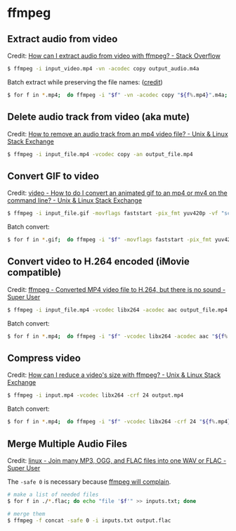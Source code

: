 # ffmpeg

## Extract audio from video

Credit: [How can I extract audio from video with ffmpeg? - Stack Overflow](https://stackoverflow.com/a/27413824)

```bash
$ ffmpeg -i input_video.mp4 -vn -acodec copy output_audio.m4a
```

Batch extract while preserving the file names: \([credit](https://stackoverflow.com/a/49092133)\)

```bash
$ for f in *.mp4;  do ffmpeg -i "$f" -vn -acodec copy "${f%.mp4}".m4a;  done
```

## Delete audio track from video \(aka mute\)

Credit: [How to remove an audio track from an mp4 video file? - Unix & Linux Stack Exchange](https://unix.stackexchange.com/a/33864)

```bash
$ ffmpeg -i input_file.mp4 -vcodec copy -an output_file.mp4
```

## Convert GIF to video

Credit: [video - How to do I convert an animated gif to an mp4 or mv4 on the command line? - Unix & Linux Stack Exchange](https://unix.stackexchange.com/a/294892) 

```bash
$ ffmpeg -i input_file.gif -movflags faststart -pix_fmt yuv420p -vf "scale=trunc(iw/2)*2:trunc(ih/2)*2" output_file.mp4
```

Batch convert:

```bash
$ for f in *.gif;  do ffmpeg -i "$f" -movflags faststart -pix_fmt yuv420p -vf "scale=trunc(iw/2)*2:trunc(ih/2)*2" "${f%.gif}".mp4;  done
```

## Convert video to H.264 encoded \(iMovie compatible\)

Credit: [ffmpeg - Converted MP4 video file to H.264, but there is no sound - Super User](https://superuser.com/a/1325307)

```bash
$ ffmpeg -i input_file.mp4 -vcodec libx264 -acodec aac output_file.mp4
```

Batch convert:

```bash
$ for f in *.mp4;  do ffmpeg -i "$f" -vcodec libx264 -acodec aac "${f%.mp4}"-encoded.mp4;  done
```

## Compress video

Credit: [How can I reduce a video's size with ffmpeg? - Unix & Linux Stack Exchange](https://unix.stackexchange.com/a/38380)

```bash
$ ffmpeg -i input.mp4 -vcodec libx264 -crf 24 output.mp4
```

Batch convert: 

```bash
$ for f in *.mp4;  do ffmpeg -i "$f" -vcodec libx264 -crf 24 "${f%.mp4}"-compressed.mp4;  done
```

## Merge Multiple Audio Files

Credit: [linux - Join many MP3, OGG, and FLAC files into one WAV or FLAC - Super User 
](https://superuser.com/a/584122)

The `-safe 0` is necessary because [ffmpeg will complain](https://stackoverflow.com/a/38999363).

```bash
# make a list of needed files
$ for f in ./*.flac; do echo "file '$f'" >> inputs.txt; done

# merge them
$ ffmpeg -f concat -safe 0 -i inputs.txt output.flac
```
